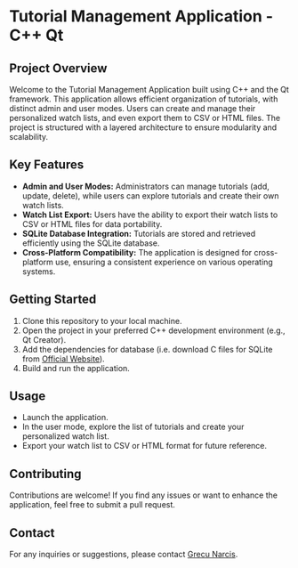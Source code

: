 # Tutorial Management Application - C++ Qt

## Project Overview

Welcome to the Tutorial Management Application built using C++ and the Qt framework. This application allows efficient organization of tutorials, with distinct admin and user modes. Users can create and manage their personalized watch lists, and even export them to CSV or HTML files. The project is structured with a layered architecture to ensure modularity and scalability.

## Key Features

- **Admin and User Modes:** Administrators can manage tutorials (add, update, delete), while users can explore tutorials and create their own watch lists.
- **Watch List Export:** Users have the ability to export their watch lists to CSV or HTML files for data portability.
- **SQLite Database Integration:** Tutorials are stored and retrieved efficiently using the SQLite database.
- **Cross-Platform Compatibility:** The application is designed for cross-platform use, ensuring a consistent experience on various operating systems.

## Getting Started

1. Clone this repository to your local machine.
2. Open the project in your preferred C++ development environment (e.g., Qt Creator).
3. Add the dependencies for database (i.e. download C files for SQLite from [Official Website](https://www.sqlite.org/index.html)). 
4. Build and run the application.

## Usage

- Launch the application.
- In the user mode, explore the list of tutorials and create your personalized watch list.
- Export your watch list to CSV or HTML format for future reference.

## Contributing

Contributions are welcome! If you find any issues or want to enhance the application, feel free to submit a pull request.

## Contact

For any inquiries or suggestions, please contact [Grecu Narcis](mailto:narcisgrecu07@gmail.com).

